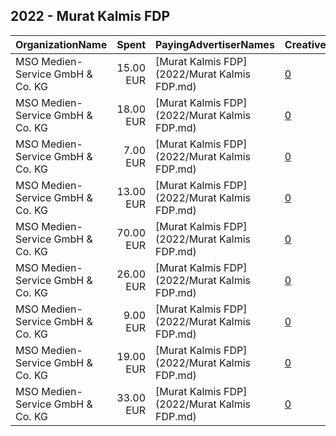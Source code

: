 ## 2022 - Murat Kalmis FDP 
|OrganizationName|Spent|PayingAdvertiserNames|CreativeUrls|Impressions|Genders|AgeBrackets|CountryCodes|BillingAddresses|CandidateBallotInformation|
|:---|---:|:---|:---|---:|:---|:---|:---|:---|:---|
|MSO Medien-Service GmbH & Co. KG|15.00 EUR|[Murat Kalmis FDP](2022/Murat Kalmis FDP.md)|[0](https://www.snap.com/political-ads/asset/749f2e1da5f8bb40258b22ede1cac93784c4efbff732563ec03e423a762f952d?mediaType=png)|2,125||18-25|germany|DE|Murat Kalmis|
|MSO Medien-Service GmbH & Co. KG|18.00 EUR|[Murat Kalmis FDP](2022/Murat Kalmis FDP.md)|[0](https://www.snap.com/political-ads/asset/7d6b4789f0c9612a5b4139de2bba8ca230da331115bacd8a96a9cad18d09ed47?mediaType=png)|2,274||18-25|germany|DE|Murat Kalmis|
|MSO Medien-Service GmbH & Co. KG|7.00 EUR|[Murat Kalmis FDP](2022/Murat Kalmis FDP.md)|[0](https://www.snap.com/political-ads/asset/feeebde475dbd696b472cada9e0890ac1a73b4261420aa03817ef655248adc54?mediaType=png)|907||18-25|germany|DE|Murat Kalmis|
|MSO Medien-Service GmbH & Co. KG|13.00 EUR|[Murat Kalmis FDP](2022/Murat Kalmis FDP.md)|[0](https://www.snap.com/political-ads/asset/7423282249f0e735550b6fa52bb15230bc44b90c79792aa13d6c5551d2edaf9d?mediaType=png)|1,569||18-25|germany|DE|Murat Kalmis|
|MSO Medien-Service GmbH & Co. KG|70.00 EUR|[Murat Kalmis FDP](2022/Murat Kalmis FDP.md)|[0](https://www.snap.com/political-ads/asset/c9f2528f56f89dd903305056f0dd1f404edccb9027ef1db676669b61399ca472?mediaType=png)|6,589||18-25|germany|DE|Murat Kalmis|
|MSO Medien-Service GmbH & Co. KG|26.00 EUR|[Murat Kalmis FDP](2022/Murat Kalmis FDP.md)|[0](https://www.snap.com/political-ads/asset/2988e1ba01db7f201f47430f8303366e482fa1626f16671220a643cd4567f74c?mediaType=png)|2,665||18-25|germany|DE|Murat Kalmis|
|MSO Medien-Service GmbH & Co. KG|9.00 EUR|[Murat Kalmis FDP](2022/Murat Kalmis FDP.md)|[0](https://www.snap.com/political-ads/asset/4f924d555fc07c51af5325490d45591dfccf6dff545de5929cca11f33f84fa3b?mediaType=png)|1,164||18-25|germany|DE|Murat Kalmis|
|MSO Medien-Service GmbH & Co. KG|19.00 EUR|[Murat Kalmis FDP](2022/Murat Kalmis FDP.md)|[0](https://www.snap.com/political-ads/asset/fe4fddfd2d32f726730df5f6854e219789cb366aded22e9ba12ffd493b535b49?mediaType=png)|2,376||18-25|germany|DE|Murat Kalmis|
|MSO Medien-Service GmbH & Co. KG|33.00 EUR|[Murat Kalmis FDP](2022/Murat Kalmis FDP.md)|[0](https://www.snap.com/political-ads/asset/ac908ee71aa7339c7cd2f61346204e306e11174d71c6e3e4a5731f8a48ec19ed?mediaType=png)|3,722||18-25|germany|DE|Murat Kalmis|
